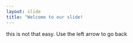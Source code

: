 ```yaml
---
layout: slide
title: "Welcome to our slide!
---
```

this is not that easy.
Use the left arrow to go back
